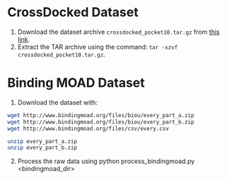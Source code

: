 # CrossDocked Dataset

1. Download the dataset archive `crossdocked_pocket10.tar.gz` from [this link](https://drive.google.com/drive/folders/1CzwxmTpjbrt83z_wBzcQncq84OVDPurM).
2. Extract the TAR archive using the command: `tar -xzvf crossdocked_pocket10.tar.gz`.

# Binding MOAD Dataset

1. Download the dataset with:
```bash
wget http://www.bindingmoad.org/files/biou/every_part_a.zip
wget http://www.bindingmoad.org/files/biou/every_part_b.zip
wget http://www.bindingmoad.org/files/csv/every.csv

unzip every_part_a.zip
unzip every_part_b.zip
```
2. Process the raw data using
python process_bindingmoad.py <bindingmoad_dir>